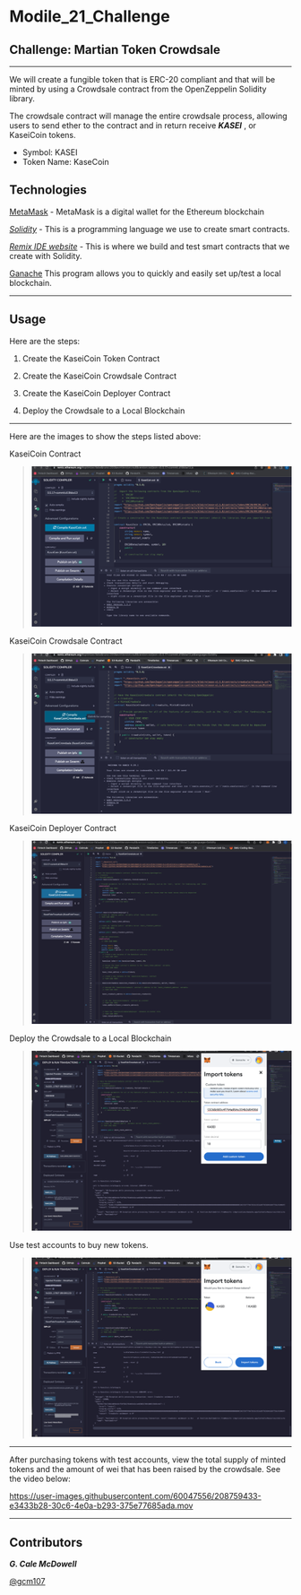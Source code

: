 # Modile_21_Challenge

## Challenge: Martian Token Crowdsale

---

We will create a fungible token that is ERC-20 compliant and that will be minted by using a Crowdsale contract from the OpenZeppelin Solidity library.

The crowdsale contract will manage the entire crowdsale process, allowing users to send ether to the contract and in return receive _**KASEI**_ , or KaseiCoin tokens.

* Symbol: KASEI
* Token Name: KaseCoin

## Technologies

[MetaMask](https://metamask.io/download/) - MetaMask is a digital wallet for the Ethereum blockchain

_[Solidity](https://soliditylang.org/)_ - This is a programming language we use to create smart contracts.

_[Remix IDE website](https://remix.ethereum.org/)_ - This is where we build and test smart contracts that we create with Solidity.

[Ganache](https://www.trufflesuite.com/ganache) This program allows you to quickly and easily set up/test a local blockchain.

---

## Usage

Here are the steps:

1. Create the KaseiCoin Token Contract

2. Create the KaseiCoin Crowdsale Contract

3. Create the KaseiCoin Deployer Contract

4. Deploy the Crowdsale to a Local Blockchain

---

Here are the images to show the steps listed above:

KaseiCoin Contract
> ![KaseiCoin](Images/KaseiCoinCompile.png)

KaseiCoin Crowdsale Contract
> ![KaiseCoinCrowdsale](Images/KaiseCoinCrowdsaleCompile.png)

KaseiCoin Deployer Contract
> ![KaiseCoinCrowdsale](Images/KaseiCoinCrowdsaleDeployer.png)

Deploy the Crowdsale to a Local Blockchain
> ![DeployContract](Images/AddKASEtoMetaMask.png)

Use test accounts to buy new tokens.
> ![KASEIinMetaMask](Images/AddKASEtoMetaMask2.png)

---

After purchasing tokens with test accounts, view the total supply of minted tokens and the amount of wei that has been raised by the crowdsale. See the video below:

<https://user-images.githubusercontent.com/60047556/208759433-e3433b28-30c6-4e0a-b293-375e77685ada.mov>

---

## Contributors

**_G. Cale McDowell_**

[@gcm107](https://github.com/gcm107)

